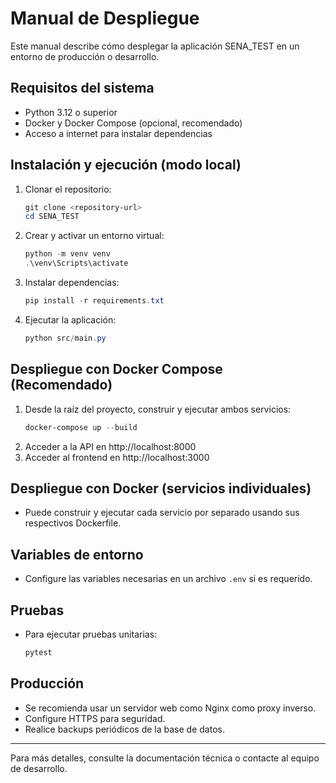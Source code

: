 # Manual de Despliegue

Este manual describe cómo desplegar la aplicación SENA_TEST en un entorno de producción o desarrollo.

## Requisitos del sistema
- Python 3.12 o superior
- Docker y Docker Compose (opcional, recomendado)
- Acceso a internet para instalar dependencias

## Instalación y ejecución (modo local)
1. Clonar el repositorio:
   ```powershell
   git clone <repository-url>
   cd SENA_TEST
   ```
2. Crear y activar un entorno virtual:
   ```powershell
   python -m venv venv
   .\venv\Scripts\activate
   ```
3. Instalar dependencias:
   ```powershell
   pip install -r requirements.txt
   ```
4. Ejecutar la aplicación:
   ```powershell
   python src/main.py
   ```

## Despliegue con Docker Compose (Recomendado)
1. Desde la raíz del proyecto, construir y ejecutar ambos servicios:
   ```powershell
   docker-compose up --build
   ```
2. Acceder a la API en http://localhost:8000
3. Acceder al frontend en http://localhost:3000

## Despliegue con Docker (servicios individuales)
- Puede construir y ejecutar cada servicio por separado usando sus respectivos Dockerfile.

## Variables de entorno
- Configure las variables necesarias en un archivo `.env` si es requerido.

## Pruebas
- Para ejecutar pruebas unitarias:
   ```powershell
   pytest
   ```

## Producción
- Se recomienda usar un servidor web como Nginx como proxy inverso.
- Configure HTTPS para seguridad.
- Realice backups periódicos de la base de datos.

---

Para más detalles, consulte la documentación técnica o contacte al equipo de desarrollo.
